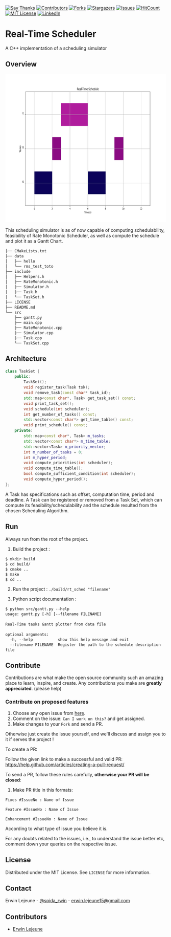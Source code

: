 [![Say Thanks][saythanks-shield]][saythanks-url]
[![Contributors][contributors-shield]][contributors-url]
[![Forks][forks-shield]][forks-url]
[![Stargazers][stars-shield]][stars-url]
[![Issues][issues-shield]][issues-url]
[![HitCount](http://hits.dwyl.com/guilyx/realtime-scheduler.svg)](http://hits.dwyl.com/guilyx/realtime-scheduler)
[![MIT License][license-shield]][license-url]
[![LinkedIn][linkedin-shield]][linkedin-url]

# Real-Time Scheduler

A C++ implementation of a scheduling simulator

## Overview


<p align="center">
    <!--- relative path means image/image.png instead of https://etc... -->
    <img src="res/rt_sched.png" width="580" height="463">                           
</a>

This scheduling simulator is as of now capable of computing schedulability, feasibility of Rate Monotonic Scheduler, as well as compute the schedule and plot it as a Gantt Chart.

```
├── CMakeLists.txt
├── data
│   ├── hello
│   └── rms_test_toto
├── include
│   ├── Helpers.h
│   ├── RateMonotonic.h
│   ├── Simulator.h
│   ├── Task.h
│   └── TaskSet.h
├── LICENSE
├── README.md
└── src
    ├── gantt.py
    ├── main.cpp
    ├── RateMonotonic.cpp
    ├── Simulator.cpp
    ├── Task.cpp
    └── TaskSet.cpp
```

## Architecture

```cpp
class TaskSet {
    public:
        TaskSet();
        void register_task(Task tsk);
        void remove_task(const char* task_id);
        std::map<const char*, Task> get_task_set() const;
        void print_task_set();
        void schedule(int scheduler);
        int get_number_of_tasks() const;
        std::vector<const char*> get_time_table() const;
        void print_schedule() const;
    private:
        std::map<const char*, Task> m_tasks;
        std::vector<const char*> m_time_table;
        std::vector<Task> m_priority_vector;
        int m_number_of_tasks = 0;
        int m_hyper_period;
        void compute_priorities(int scheduler);
        void compute_time_table();
        bool compute_sufficient_condition(int scheduler);
        void compute_hyper_period();
};
```

A Task has specifications such as offset, computation time, period and deadline. 
A Task can be registered or removed from a Task Set, which can compute its feasibility/schedulability and the schedule resulted from the chosen Scheduling Algorithm.

## Run

Always run from the root of the project.

1. Build the project : 
```
$ mkdir build
$ cd build/ 
$ cmake ..
$ make
$ cd ..
```

2. Run the project : `./build/rt_sched "filename"`

3. Python script documentation :

```
$ python src/gantt.py --help
usage: gantt.py [-h] [--filename FILENAME]

Real-Time tasks Gantt plotter from data file

optional arguments:
  -h, --help           show this help message and exit
  --filename FILENAME  Register the path to the schedule description file
```


## Contribute

Contributions are what make the open source community such an amazing place to learn, inspire, and create. Any contributions you make are **greatly appreciated**. (please help)

### Contribute on proposed features

1. Choose any open issue from [here](https://github.com/guilyx/realtime-scheduler/issues). 
2. Comment on the issue: `Can I work on this?` and get assigned.
3. Make changes to your `Fork` and send a PR.

Otherwise just create the issue yourself, and we'll discuss and assign you to it if serves the project !

To create a PR:

Follow the given link to make a successful and valid PR: https://help.github.com/articles/creating-a-pull-request/

To send a PR, follow these rules carefully, **otherwise your PR will be closed**:

1. Make PR title in this formats: 
```
Fixes #IssueNo : Name of Issue
``` 
```
Feature #IssueNo : Name of Issue
```
```
Enhancement #IssueNo : Name of Issue
```

According to what type of issue you believe it is.

For any doubts related to the issues, i.e., to understand the issue better etc, comment down your queries on the respective issue.

## License

Distributed under the MIT License. See `LICENSE` for more information.

## Contact

Erwin Lejeune - [@spida_rwin](https://twitter.com/spida_rwin) - erwin.lejeune15@gmail.com

## Contributors

- [Erwin Lejeune](https://github.com/Guilyx)

[saythanks-shield]:https://img.shields.io/badge/Say%20Thanks-!-1EAEDB.svg?style=flat_square
[saythanks-url]:https://saythanks.io/to/erwin.lejeune15%40gmail.com
[contributors-shield]: https://img.shields.io/github/contributors/guilyx/realtime-scheduler.svg?style=flat-square
[contributors-url]: https://github.com/guilyx/realtime-scheduler/graphs/contributors
[forks-shield]: https://img.shields.io/github/forks/guilyx/realtime-scheduler.svg?style=flat-square
[forks-url]: https://github.com/guilyx/realtime-scheduler/network/members
[stars-shield]: https://img.shields.io/github/stars/guilyx/realtime-scheduler.svg?style=flat-square
[stars-url]: https://github.com/guilyx/realtime-scheduler/stargazers
[issues-shield]: https://img.shields.io/github/issues/guilyx/realtime-scheduler.svg?style=flat-square
[issues-url]: https://github.com/guilyx/realtime-scheduler/issues
[license-shield]: https://img.shields.io/github/license/guilyx/realtime-scheduler.svg?style=flat-square
[license-url]: https://github.com/guilyx/realtime-scheduler/blob/master/LICENSE.md
[linkedin-shield]: https://img.shields.io/badge/-LinkedIn-black.svg?style=flat-square&logo=linkedin&colorB=555
[linkedin-url]: https://linkedin.com/in/erwinlejeune-lkn
